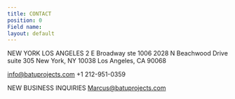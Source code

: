 ```yaml
---
title: CONTACT
position: 0
Field name: 
layout: default
---
```



NEW YORK							LOS ANGELES
2 E Broadway ste 1006 					2028 N Beachwood Drive suite 305
New York, NY 10038						Los Angeles, CA 90068

info@batuprojects.com
+1 212-951-0359

NEW BUSINESS INQUIRIES
Marcus@batuprojects.com 
